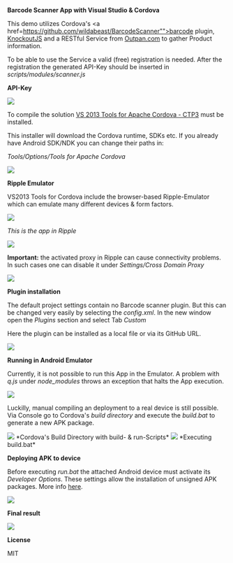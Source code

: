 ﻿**Barcode Scanner App with Visual Studio & Cordova**

This demo utilizes Cordova's <a href=https://github.com/wildabeast/BarcodeScanner"">barcode plugin</a>, <a href="http://knockoutjs.com/" target="_blank">KnockoutJS</a> and a RESTful Service from <a href="http://www.outpan.com" target="_blank">Outpan.com</a> to gather Product information.

To be able to use the Service a valid (free) registration is needed. After the registration the generated API-Key should be inserted in *scripts/modules/scanner.js*

**API-Key**

<img src="http://o33.imgup.net/api_key7850.png" />

To compile the solution <a href="http://www.visualstudio.com/en-us/explore/cordova-vs.aspx">VS 2013 Tools for Apache Cordova - CTP3</a> must be installed.

This installer will download the Cordova runtime, SDKs etc. If you already have Android SDK/NDK you can change their paths in: 

*Tools/Options/Tools for Apache Cordova*

<img src="http://k83.imgup.net/cordova_en4523.png"/>

**Ripple Emulator**

VS2013 Tools for Cordova include the browser-based Ripple-Emulator which can emulate many different devices & form factors.

<img src="http://e83.imgup.net/ripple_emu24cd.png" /> 

*This is the app in Ripple*

<img src="http://c14.imgup.net/ripple_emu82bb.png" />

**Important:** the activated proxy in Ripple can cause connectivity problems. In such cases one can disable it
under *Settings/Cross Domain Proxy*

<img src="http://h25.imgup.net/disable_pr7a93.png" />

**Plugin installation**

The default project settings contain no Barcode scanner plugin. But this can be changed very easily by selecting the *config.xml*.
In the new window open the *Plugins* section and select Tab *Custom*

Here the plugin can be installed as a local file or via its GitHub URL.

<img src="http://l43.imgup.net/load_plugida12.png" />

**Running in Android Emulator**

Currently, it is not possible to run this App in the Emulator. A problem with *q.js* under *node_modules* throws an exception that 
halts the App execution.

<img src="http://z24.imgup.net/q_error9d75.png" />
 
Luckilly, manual compiling an deployment to a real device is still possible. Via Console go to Cordova's *build directory* and execute the
*build.bat* to generate a new APK package. 

<img src="http://w04.imgup.net/cordova_bu1392.png" />
*Cordova's Build Directory with build- & run-Scripts*

<img src="http://r35.imgup.net/build_andr0be4.png" />
*Executing build.bat*


**Deploying APK to device**

Before executing *run.bat* the attached Android device must activate its *Developer Options*.
These settings allow the installation of unsigned APK packages. More info <a href="http://developer.android.com/tools/device.html" target="_blank">here</a>.

<img src="http://q14.imgup.net/run_androi90b7.png" />

**Final result**

<img src="http://x14.imgup.net/barcode_sca36d.png" />


**License**

MIT
